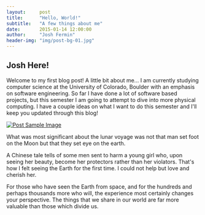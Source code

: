 ```yaml
---
layout:     post
title:      "Hello, World!"
subtitle:   "A few things about me"
date:       2015-01-14 12:00:00
author:     "Josh Fermin"
header-img: "img/post-bg-01.jpg"
---
```


<h2 class="section-heading">Josh Here!</h2>

<p>Welcome to my first blog post! A little bit about me... I am currently studying computer science at the University of Colorado, Boulder with an emphasis on software engineering. So far I have done a lot of software based projects, but this semester I am going to attempt to dive into more physical computing. I have a couple ideas on what I want to do this semester and I'll keep you updated through this blog! </p>

<a href="#">
    <img src="{{ site.baseurl }}/img/me.jpg" alt="Post Sample Image">
</a>

<p></p>

<p>What was most significant about the lunar voyage was not that man set foot on the Moon but that they set eye on the earth.</p>

<p>A Chinese tale tells of some men sent to harm a young girl who, upon seeing her beauty, become her protectors rather than her violators. That's how I felt seeing the Earth for the first time. I could not help but love and cherish her.</p>

<p>For those who have seen the Earth from space, and for the hundreds and perhaps thousands more who will, the experience most certainly changes your perspective. The things that we share in our world are far more valuable than those which divide us.</p>
